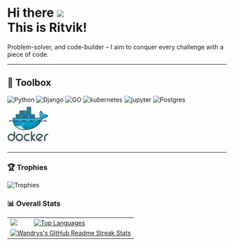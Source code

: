 # Hi there <img src="https://raw.githubusercontent.com/MartinHeinz/MartinHeinz/master/wave.gif" width="45"> <br />This is Ritvik!

Problem-solver, and code-builder – I aim to conquer every challenge with a piece of code.

---
## 🧰 Toolbox

<img src="https://cdn.jsdelivr.net/gh/devicons/devicon/icons/python/python-original.svg" alt="Python" width="95" height="95"/> <img src="https://cdn.worldvectorlogo.com/logos/django.svg" alt="Django" width="95" height="95"/> <img src="https://cdn.jsdelivr.net/gh/devicons/devicon/icons/go/go-original.svg" alt="GO" width="95" height="95"/> <img src="https://www.vectorlogo.zone/logos/kubernetes/kubernetes-icon.svg" alt="kubernetes" width="95" height="95"/>
<img src="https://cdn.jsdelivr.net/gh/devicons/devicon/icons/jupyter/jupyter-original.svg" alt="jupyter" width="95" height="95"/> <img src="https://cdn.jsdelivr.net/gh/devicons/devicon/icons/postgresql/postgresql-original.svg" alt="Postgres" width="95" height="95"/> 
<img src="https://raw.githubusercontent.com/devicons/devicon/master/icons/docker/docker-original-wordmark.svg" alt="docker" width="95" height="95"/>

---

### 🏆 Trophies

![Trophies](https://github-profile-trophy.vercel.app/?username=ritvikdayal&theme=onedark&column=8&margin-w=20&margin-h=5&rank=S,AAA,AA,A)


### 📊 Overall Stats

<table>
  <tr>
    <td>
      <picture>
        <source
          srcset="https://github-readme-stats.vercel.app/api?username=ritvikdayal&show_icons=true&theme=dark"
          media="(prefers-color-scheme: dark)"
        />
        <source
          srcset="https://github-readme-stats.vercel.app/api?username=ritvikdayal&show_icons=true"
          media="(prefers-color-scheme: light), (prefers-color-scheme: no-preference)"
        />
        <img src="https://github-readme-stats.vercel.app/api?username=ritvikdayal&show_icons=true" />
      </picture>
    </td>
    <td>
      <a href="https://github.com/ritvikdayal/github-readme-stats"> <img src="https://github-readme-stats.vercel.app/api/top-langs/?username=ritvikdayal&hide_border=true&langs_count=8&layout=compact" alt="Top Languages" /> </a>
    </td>
  </tr>
  <tr>
    <td colspan=2 align="center">
      <a href="https://git.io/streak-stats"> <img src="http://github-readme-streak-stats.herokuapp.com?user=ritvikdayal&hide_border=true&background=f6f8fa&currStreakLabel=000000&date_format=j%20M%5B%20Y%5D" alt="Wandrys's GitHub Readme Streak Stats" /> </a>
    </td>
  </tr>
</table>
